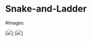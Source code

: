 # Snake-and-Ladder

#Images:

[![](https://i.imgur.com/UXW5XLN.png)]
[![](https://i.imgur.com/eyNCuVU.png)]

